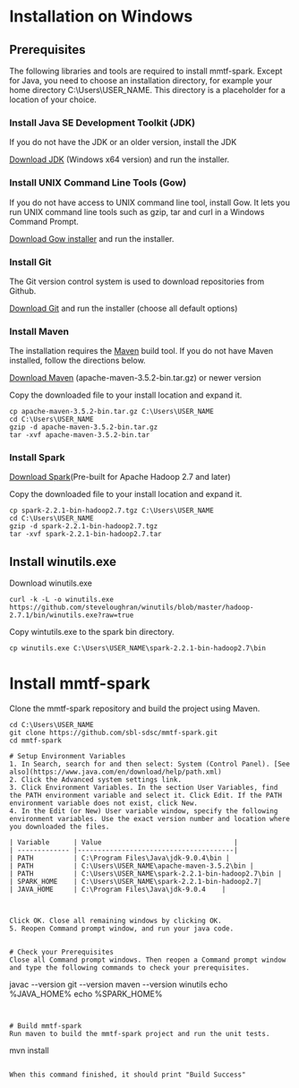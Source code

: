 # Installation on Windows

## Prerequisites
The following libraries and tools are required to install mmtf-spark. Except for Java, you need to choose an installation directory, for example your home directory C:\Users\USER_NAME. This directory is a placeholder for a location of your choice.

### Install Java SE Development Toolkit (JDK)
If you do not have the JDK or an older version, install the JDK

[Download JDK](http://www.oracle.com/technetwork/java/javase/downloads/index.html) (Windows x64 version) and run the installer.

### Install UNIX Command Line Tools (Gow)
If you do not have access to UNIX command line tool, install Gow. It lets you run UNIX command line tools such as gzip, tar and curl in a Windows Command Prompt.

[Download Gow installer](https://github.com/bmatzelle/gow/releases) and run the installer.

### Install Git
The Git version control system is used to download repositories from Github.

[Download Git](https://github.com/git-for-windows/git/releases/download/v2.16.1.windows.1/Git-2.16.1-64-bit.exe) and run the installer (choose all default options)


### Install Maven
The installation requires the [Maven](http://maven.apache.org/guides/getting-started/index.html#What_is_Maven) build tool. If you do not have Maven installed, follow the directions below.

[Download Maven](http://maven.apache.org/download.cgi) (apache-maven-3.5.2-bin.tar.gz) or newer version

Copy the downloaded file to your install location and expand it.

```
cp apache-maven-3.5.2-bin.tar.gz C:\Users\USER_NAME
cd C:\Users\USER_NAME
gzip -d apache-maven-3.5.2-bin.tar.gz
tar -xvf apache-maven-3.5.2-bin.tar
```

### Install Spark
[Download Spark](http://spark.apache.org/downloads.html)(Pre-built for Apache Hadoop 2.7 and later)

Copy the downloaded file to your install location and expand it.

``` 
cp spark-2.2.1-bin-hadoop2.7.tgz C:\Users\USER_NAME
cd C:\Users\USER_NAME
gzip -d spark-2.2.1-bin-hadoop2.7.tgz
tar -xvf spark-2.2.1-bin-hadoop2.7.tar
```

## Install winutils.exe
Download winutils.exe
```
curl -k -L -o winutils.exe https://github.com/steveloughran/winutils/blob/master/hadoop-2.7.1/bin/winutils.exe?raw=true

```
Copy wintutils.exe to the spark bin directory.
```
cp winutils.exe C:\Users\USER_NAME\spark-2.2.1-bin-hadoop2.7\bin
```

# Install mmtf-spark
Clone the mmtf-spark repository and build the project using Maven.
```
cd C:\Users\USER_NAME
git clone https://github.com/sbl-sdsc/mmtf-spark.git
cd mmtf-spark

# Setup Environment Variables
1. In Search, search for and then select: System (Control Panel). [See also](https://www.java.com/en/download/help/path.xml)
2. Click the Advanced system settings link.
3. Click Environment Variables. In the section User Variables, find the PATH environment variable and select it. Click Edit. If the PATH environment variable does not exist, click New.
4. In the Edit (or New) User variable window, specify the following environment variables. Use the exact version number and location where you downloaded the files. 

| Variable      | Value                                 |
| ------------- |---------------------------------------|
| PATH          | C:\Program Files\Java\jdk-9.0.4\bin |
| PATH          | C:\Users\USER_NAME\apache-maven-3.5.2\bin |
| PATH          | C:\Users\USER_NAME\spark-2.2.1-bin-hadoop2.7\bin |
| SPARK_HOME    | C:\Users\USER_NAME\spark-2.2.1-bin-hadoop2.7|
| JAVA_HOME     | C:\Program Files\Java\jdk-9.0.4    |



Click OK. Close all remaining windows by clicking OK.
5. Reopen Command prompt window, and run your java code.


# Check your Prerequisites
Close all Command prompt windows. Then reopen a Command prompt window and type the following commands to check your prerequisites.
```
javac  --version
git  --version
maven --version
winutils
echo %JAVA_HOME%
echo %SPARK_HOME%
```


# Build mmtf-spark
Run maven to build the mmtf-spark project and run the unit tests.
```
mvn install
```

When this command finished, it should print "Build Success"